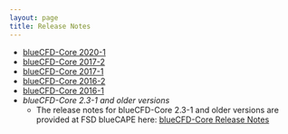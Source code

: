 ```yaml
---
layout: page
title: Release Notes
---
```


  * [blueCFD-Core 2020-1](bluecfd-core-2020-1)
  * [blueCFD-Core 2017-2](bluecfd-core-2017-2)
  * [blueCFD-Core 2017-1](bluecfd-core-2017-1)
  * [blueCFD-Core 2016-2](bluecfd-core-2016-2)
  * [blueCFD-Core 2016-1](bluecfd-core-2016-1)
  * *blueCFD-Core 2.3-1 and older versions*
      * The release notes for blueCFD-Core 2.3-1 and older versions are provided at FSD blueCAPE here:
        [blueCFD-Core Release Notes](http://joomla.bluecape.com.pt/index.php?option=com_mamblog&Itemid=43&task=show&action=view&id=66)
